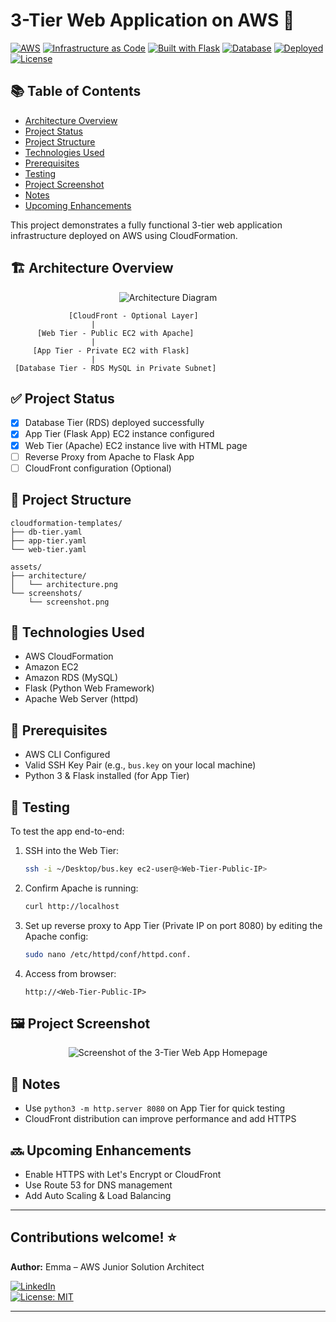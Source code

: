 # 3-Tier Web Application on AWS 🚀

[![AWS](https://img.shields.io/badge/AWS-CloudFormation-orange?logo=amazonaws)](https://aws.amazon.com/cloudformation/) 
[![Infrastructure as Code](https://img.shields.io/badge/IaC-CloudFormation-blueviolet)](https://aws.amazon.com/cloudformation/) 
[![Built with Flask](https://img.shields.io/badge/Backend-Flask-lightgrey?logo=flask)](https://flask.palletsprojects.com/) 
[![Database](https://img.shields.io/badge/Database-RDS_MySQL-blue?logo=mysql)](https://aws.amazon.com/rds/) 
[![Deployed](https://img.shields.io/badge/Deployed-Yes-success)](#) 
[![License](https://img.shields.io/badge/License-MIT-yellow)](LICENSE)

## 📚 Table of Contents
- [Architecture Overview](#-architecture-overview)
- [Project Status](#-project-status)
- [Project Structure](#-project-structure)
- [Technologies Used](#-technologies-used)
- [Prerequisites](#-prerequisites)
- [Testing](#-testing)
- [Project Screenshot](#-project-screenshot)
- [Notes](#-notes)
- [Upcoming Enhancements](#-upcoming-enhancements)

This project demonstrates a fully functional 3-tier web application infrastructure deployed on AWS using CloudFormation.

## 🏗️ Architecture Overview

<p align="center">
  <img src="assets/architecture/architecture.png" alt="Architecture Diagram">
</p>


```
             [CloudFront - Optional Layer]
                  |
      [Web Tier - Public EC2 with Apache]
                  |
     [App Tier - Private EC2 with Flask]
                  |
 [Database Tier - RDS MySQL in Private Subnet]

```

## ✅ Project Status
- [x] Database Tier (RDS) deployed successfully
- [x] App Tier (Flask App) EC2 instance configured
- [x] Web Tier (Apache) EC2 instance live with HTML page
- [ ] Reverse Proxy from Apache to Flask App
- [ ] CloudFront configuration (Optional)

## 📁 Project Structure
```
cloudformation-templates/
├── db-tier.yaml
├── app-tier.yaml
└── web-tier.yaml

assets/
├── architecture/
│   └── architecture.png
└── screenshots/
    └── screenshot.png
```

## 🔧 Technologies Used
- AWS CloudFormation
- Amazon EC2
- Amazon RDS (MySQL)
- Flask (Python Web Framework)
- Apache Web Server (httpd)

## 📌 Prerequisites
- AWS CLI Configured
- Valid SSH Key Pair (e.g., `bus.key` on your local machine)
- Python 3 & Flask installed (for App Tier)

## 🧪 Testing
To test the app end-to-end:

1. SSH into the Web Tier:
   ```bash
   ssh -i ~/Desktop/bus.key ec2-user@<Web-Tier-Public-IP>
   ```

2. Confirm Apache is running:
   ```bash
   curl http://localhost
   ```

3. Set up reverse proxy to App Tier (Private IP on port 8080) by editing the Apache config:
   ```bash
   sudo nano /etc/httpd/conf/httpd.conf.

4. Access from browser:
   ```
   http://<Web-Tier-Public-IP>
   ```
   
## 🖼️ Project Screenshot

<p align="center">
  <img src="assets/screenshots/screenshot.png" alt="Screenshot of the 3-Tier Web App Homepage">
</p>

## 📌 Notes
- Use `python3 -m http.server 8080` on App Tier for quick testing
- CloudFront distribution can improve performance and add HTTPS

## 🔜 Upcoming Enhancements
- Enable HTTPS with Let's Encrypt or CloudFront
- Use Route 53 for DNS management
- Add Auto Scaling & Load Balancing

---

Contributions welcome! ⭐
---

**Author:** Emma – AWS Junior Solution Architect

[![LinkedIn](https://img.shields.io/badge/LinkedIn-blue?logo=linkedin&style=flat-square)](https://www.linkedin.com/in/cloud-architect-emma)  
[![License: MIT](https://img.shields.io/badge/License-MIT-yellow?style=flat-square)](LICENSE)

---

